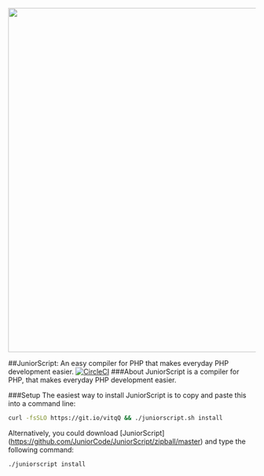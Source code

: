 <p align="center"><img width="700px" src="http://juniorcode.me/JuniorScript/JuniorScriptLogo.svg"></img></p>

##JuniorScript: An easy compiler for PHP that makes everyday PHP development easier.
[![CircleCI](https://circleci.com/gh/JuniorCode/JuniorScript/tree/master.svg?style=svg)](https://circleci.com/gh/JuniorCode/JuniorScript/tree/master)
###About
JuniorScript is a compiler for PHP, that makes everyday PHP development easier.


###Setup
The easiest way to install JuniorScript is to copy and paste this into a command line:
```bash
curl -fsSLO https://git.io/vitqQ && ./juniorscript.sh install
```

Alternatively, you could download [JuniorScript] (https://github.com/JuniorCode/JuniorScript/zipball/master) and type the following command:
```bash
./juniorscript install
```
